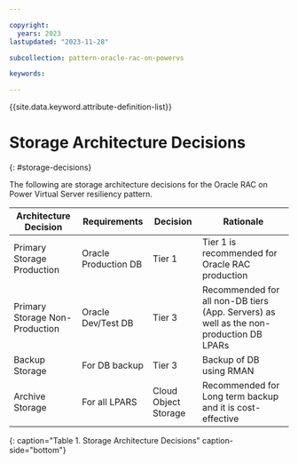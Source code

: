 ```yaml
---

copyright:
  years: 2023
lastupdated: "2023-11-28"

subcollection: pattern-oracle-rac-on-powervs

keywords:

---
```


{{site.data.keyword.attribute-definition-list}}

# Storage Architecture Decisions
{: #storage-decisions}

The following are storage architecture decisions for the Oracle RAC on Power Virtual Server resiliency pattern.

| **Architecture Decision**                    | **Requirements**     | **Decision**   | **Rationale**                                                              |
|--------------------------------|----------------------|----------------------|----------------------------------------------------------------------------------------|
| Primary Storage Production     | Oracle Production DB | Tier 1               | Tier 1 is recommended for Oracle RAC production                                        |
| Primary Storage Non-Production | Oracle Dev/Test DB   | Tier 3               | Recommended for all non-DB tiers (App. Servers) as well as the non-production DB LPARs |
| Backup Storage                 | For DB backup        | Tier 3               | Backup of DB using RMAN                                                                |
| Archive Storage                | For all LPARS        | Cloud Object Storage | Recommended for Long term backup and it is cost-effective                              |
{: caption="Table 1. Storage Architecture Decisions" caption-side="bottom"}
